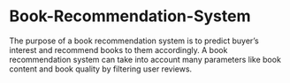 # Book-Recommendation-System
The purpose of a book recommendation system is to predict buyer’s interest and recommend books to them accordingly. A book recommendation system can take into account many parameters like book content and book quality by filtering user reviews. 
